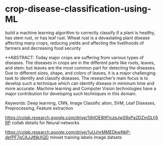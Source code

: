 # crop-disease-classification-using-ML
build a machine learning algorithm to correctly classify if a plant is healthy, has stem rust, or has leaf rust. Wheat rust is a devastating plant disease affecting many crops, reducing yields and affecting the livelihoods of farmers and decreasing food security 

**ABSTRACT:
Today major crops are suffering from various types of diseases. The diseases in crops are in the different parts like roots, leaves, and stem; but leaves are the most common part for detecting the diseases. Due to different sizes, shape, and colors of leaves, it is a major challenging task to identify and classify diseases. The researcher’s main focus is to develop such a technique which can identify disease in minimum time and more accurate. Machine learning and Computer Vision technologies have a major contribution for developing such techniques in this domain. 


Keywords: Deep learning, CNN, Image Classific
ation, SVM, Leaf Diseases, Preprocessing, Feature extraction


https://colab.research.google.com/drive/1ilhIOE8ItFIczeJwS9sPa2DZmDLtj5RP
collab details for Neural networks

https://colab.research.google.com/drive/1uUJnrMMEDkwNkP-defPF7qCAJJtNkXQD
minset training labels image datsets




